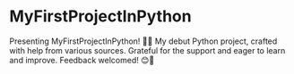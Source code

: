 # MyFirstProjectInPython
Presenting MyFirstProjectInPython! 🐍🚀 My debut Python project, crafted with help from various sources. Grateful for the support and eager to learn and improve. Feedback welcomed! 😊🎉
